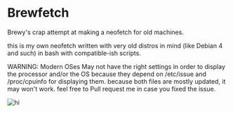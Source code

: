 # Brewfetch
Brewy's crap attempt at making a neofetch for old machines.

this is my own neofetch written with very old distros in mind (like Debian 4 and such) in bash with compatible-ish scripts. 

WARNING: Modern OSes May not have the right settings in order to display the processor and/or the OS because they depend on /etc/issue and /proc/cpuinfo for displaying them. because both files are mostly updated, it may won't work. feel free to Pull request me in case you fixed the issue.

![hi](https://media.discordapp.net/attachments/1289280325230268456/1320039216779886674/4SzIIWK8.jpg?ex=676825d2&is=6766d452&hm=ee962507f25d81422539778fe9cfafa8d354fa9111dfc0a1d514648c3929b293&)

